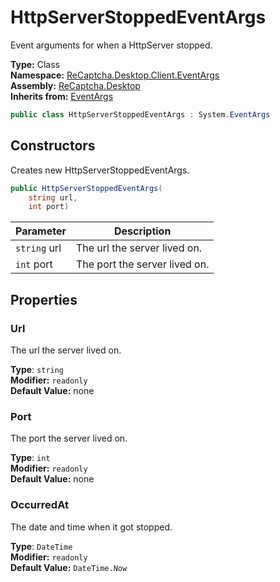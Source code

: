 # HttpServerStoppedEventArgs
Event arguments for when a HttpServer stopped.

**Type:** Class
<br />
**Namespace:** [ReCaptcha.Desktop.Client.EventArgs](/ReCaptcha.Desktop/reference/recaptcha.desktop/eventargs/)
<br />
**Assembly:** [ReCaptcha.Desktop](/ReCaptcha.Desktop/reference/recaptcha.desktop/)
<br />
**Inherits from:** [EventArgs](https://learn.microsoft.com/dotnet/api/system.eventargs)

```cs
public class HttpServerStoppedEventArgs : System.EventArgs
```

## Constructors
Creates new HttpServerStoppedEventArgs.
```cs
public HttpServerStoppedEventArgs(
    string url,
    int port)
```
| Parameter                                                                                   | Description                                                 |
|---------------------------------------------------------------------------------------------|-------------------------------------------------------------|
| `string` url | The url the server lived on. |
| `int` port | The port the server lived on. |

## Properties

### Url
The url the server lived on.

**Type**: `string`
<br />
**Modifier:** `readonly`
<br />
**Default Value:** none

### Port
The port the server lived on.

**Type**: `int`
<br />
**Modifier:** `readonly`
<br />
**Default Value:** none

### OccurredAt
The date and time when it got stopped.

**Type**: `DateTime`
<br />
**Modifier:** `readonly`
<br />
**Default Value:** `DateTime.Now`